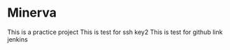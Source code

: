 # Minerva
This is a practice project
This is test for ssh key2
This is test for github link jenkins
